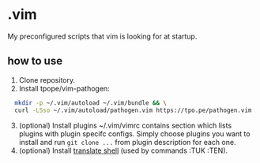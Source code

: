 # .vim
My preconfigured scripts that vim is looking for at startup.

## how to use
1. Clone repository.
2. Install tpope/vim-pathogen:
```bash
  mkdir -p ~/.vim/autoload ~/.vim/bundle && \
  curl -LSso ~/.vim/autoload/pathogen.vim https://tpo.pe/pathogen.vim
```
3. (optional) Install plugins
~/.vim/vimrc contains section <PLUGINS></PLUGINS> which lists plugins with
plugin specifc configs. Simply choose plugins you want to install and run `git clone ...` from plugin description for each one.
4. (optional) Install [translate shell](https://github.com/soimort/translate-shell) (used by commands :TUK :TEN).
